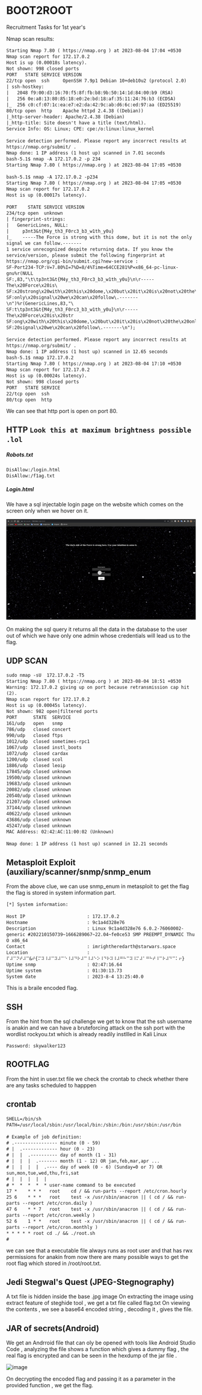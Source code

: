 # BOOT2ROOT
Recruitment Tasks for 1st year's 

Nmap scan results:
```
Starting Nmap 7.80 ( https://nmap.org ) at 2023-08-04 17:04 +0530
Nmap scan report for 172.17.0.2
Host is up (0.00018s latency).
Not shown: 998 closed ports
PORT   STATE SERVICE VERSION
22/tcp open  ssh     OpenSSH 7.9p1 Debian 10+deb10u2 (protocol 2.0)
| ssh-hostkey: 
|   2048 f9:00:d3:16:70:f5:8f:fb:b8:9b:50:14:1d:84:00:b9 (RSA)
|   256 0e:a8:13:80:85:18:e0:2e:bd:18:af:35:11:24:76:b3 (ECDSA)
|_  256 c0:cf:07:1c:ea:e7:e2:da:42:9c:ab:d6:6c:ed:97:aa (ED25519)
80/tcp open  http    Apache httpd 2.4.38 ((Debian))
|_http-server-header: Apache/2.4.38 (Debian)
|_http-title: Site doesn't have a title (text/html).
Service Info: OS: Linux; CPE: cpe:/o:linux:linux_kernel

Service detection performed. Please report any incorrect results at https://nmap.org/submit/ .
Nmap done: 1 IP address (1 host up) scanned in 7.01 seconds
bash-5.1$ nmap -A 172.17.0.2 -p 234
Starting Nmap 7.80 ( https://nmap.org ) at 2023-08-04 17:05 +0530

bash-5.1$ nmap -A 172.17.0.2 -p234
Starting Nmap 7.80 ( https://nmap.org ) at 2023-08-04 17:05 +0530
Nmap scan report for 172.17.0.2
Host is up (0.00017s latency).

PORT    STATE SERVICE VERSION
234/tcp open  unknown
| fingerprint-strings: 
|   GenericLines, NULL: 
|     p3nt3&t{M4y_th3_F0rc3_b3_w1th_y0u}
|_    -----The Force is strong with this dome, but it is not the only signal we can follow.-------
1 service unrecognized despite returning data. If you know the service/version, please submit the following fingerprint at https://nmap.org/cgi-bin/submit.cgi?new-service :
SF-Port234-TCP:V=7.80%I=7%D=8/4%Time=64CCE281%P=x86_64-pc-linux-gnu%r(NULL
SF:,83,"\t\tp3nt3&t{M4y_th3_F0rc3_b3_w1th_y0u}\n\r-----The\x20Force\x20is\
SF:x20strong\x20with\x20this\x20dome,\x20but\x20it\x20is\x20not\x20the\x20
SF:only\x20signal\x20we\x20can\x20follow\.-------\n")%r(GenericLines,83,"\
SF:t\tp3nt3&t{M4y_th3_F0rc3_b3_w1th_y0u}\n\r-----The\x20Force\x20is\x20str
SF:ong\x20with\x20this\x20dome,\x20but\x20it\x20is\x20not\x20the\x20only\x
SF:20signal\x20we\x20can\x20follow\.-------\n");

Service detection performed. Please report any incorrect results at https://nmap.org/submit/ .
Nmap done: 1 IP address (1 host up) scanned in 12.65 seconds
bash-5.1$ nmap 172.17.0.2 
Starting Nmap 7.80 ( https://nmap.org ) at 2023-08-04 17:10 +0530
Nmap scan report for 172.17.0.2
Host is up (0.00024s latency).
Not shown: 998 closed ports
PORT   STATE SERVICE
22/tcp open  ssh
80/tcp open  http
```
We can see that http port is open on port 80.
## HTTP `Look this at maximum brightness possible .lol`
##### Robots.txt
```
DisAllow:/login.html
DisAllow:/f1ag.txt
```
##### Login.html
We have a sql injectable login page on the website which comes on the screen only when we hover on it.

![Screenshot](screenshots/Screenshot%20from%202023-08-04%2019-12-16.png)

On making the sql query it returns all the data in the database to the user out of which we have only one admin whose credentials will lead us to the flag.
## UDP SCAN
```
sudo nmap -sU  172.17.0.2 -T5
Starting Nmap 7.80 ( https://nmap.org ) at 2023-08-04 18:51 +0530
Warning: 172.17.0.2 giving up on port because retransmission cap hit (2).
Nmap scan report for 172.17.0.2
Host is up (0.00045s latency).
Not shown: 982 open|filtered ports
PORT      STATE  SERVICE
161/udp   open   snmp
786/udp   closed concert
990/udp   closed ftps
1012/udp  closed sometimes-rpc1
1067/udp  closed instl_boots
1072/udp  closed cardax
1200/udp  closed scol
1886/udp  closed leoip
17845/udp closed unknown
19500/udp closed unknown
19683/udp closed unknown
20082/udp closed unknown
20540/udp closed unknown
21207/udp closed unknown
37144/udp closed unknown
40622/udp closed unknown
43686/udp closed unknown
45247/udp closed unknown
MAC Address: 02:42:AC:11:00:02 (Unknown)

Nmap done: 1 IP address (1 host up) scanned in 12.21 seconds
```
## Metasploit Exploit (auxiliary/scanner/snmp/snmp_enum

From the above clue, we can use snmp_enum in metasploit to get the flag the flag is stored in system information part.

```
[*] System information:

Host IP                       : 172.17.0.2
Hostname                      : 9c1a4d328e76
Description                   : Linux 9c1a4d328e76 6.0.2-76060002-generic #202210150739~1666289067~22.04~fe0ce53 SMP PREEMPT_DYNAMIC Thu O x86_64
Contact                       : imrightheredarth@starwars.space
Location                      : ⠏⠼⠉⠝⠞⠼⠉&⠞{⠍⠽⠸⠼⠉⠽⠼⠉⠑⠸⠼⠙⠗⠼⠉⠸⠼⠑⠕⠸⠙⠗⠽⠸⠼⠛⠓⠉⠽⠸⠍⠼⠁⠛⠓⠞⠸⠉⠗⠼⠙⠉⠅⠖}
Uptime snmp                   : 02:47:16.64
Uptime system                 : 01:30:13.73
System date                   : 2023-8-4 13:25:40.0
```
This is a braile encoded flag.


## SSH
From the hint from the sql challenge we get to know that the ssh username is anakin and we can have a bruteforcing attack on the ssh port with the wordlist rockyou.txt which is already readily instllled in Kali Linux
```
Password: skywalker123
```

## ROOTFLAG

From the hint in user.txt file we check the crontab to check whether there are any tasks scheduled to happpen

## crontab
```
SHELL=/bin/sh
PATH=/usr/local/sbin:/usr/local/bin:/sbin:/bin:/usr/sbin:/usr/bin

# Example of job definition:
# .---------------- minute (0 - 59)
# |  .------------- hour (0 - 23)
# |  |  .---------- day of month (1 - 31)
# |  |  |  .------- month (1 - 12) OR jan,feb,mar,apr ...
# |  |  |  |  .---- day of week (0 - 6) (Sunday=0 or 7) OR sun,mon,tue,wed,thu,fri,sat
# |  |  |  |  |
# *  *  *  *  * user-name command to be executed
17 *	* * *	root    cd / && run-parts --report /etc/cron.hourly
25 6	* * *	root	test -x /usr/sbin/anacron || ( cd / && run-parts --report /etc/cron.daily )
47 6	* * 7	root	test -x /usr/sbin/anacron || ( cd / && run-parts --report /etc/cron.weekly )
52 6	1 * *	root	test -x /usr/sbin/anacron || ( cd / && run-parts --report /etc/cron.monthly )
* * * * * root cd ./ && ./root.sh
#
``` 
we can see that a executable file always runs as  root user and that has rwx permissions for anakin from now there are many possible ways to get the root flag which stored in /root/root.txt.


## Jedi Stegwal's Quest (JPEG-Stegnography)
A txt file is hidden inside the base .jpg image
On extracting the image using extract feature of steghide tool , we get a txt file called flag.txt 
On viewing the contents , we see a base64 encoded string , decoding it , gives the file.

## JAR of secrets(Android)

We get an Andrroid file that can oly be opened with tools like Android Studio Code , analyzing the file shows a function which gives a dummy flag , the real flag is encrypted and can be seen in the hexdump of the jar file .

![image](https://github.com/Akshika-Munshi/Recruit23-27/assets/116476084/ff9745a6-6c9a-4922-9cf7-3fa41927d0db)

On decrypting the encoded flag and passing it as a parameter in the provided function , we get the flag.




